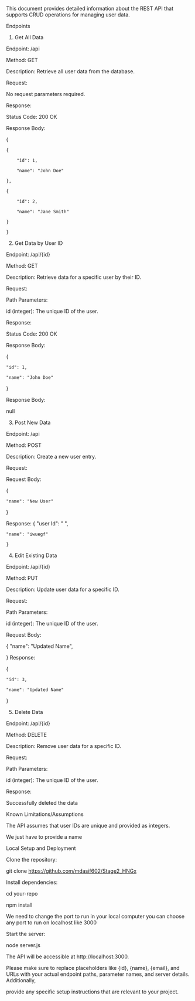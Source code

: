 This document provides detailed information about the REST API that supports CRUD operations for managing user data.

Endpoints

1. Get All Data
   
Endpoint: /api

Method: GET

Description: Retrieve all user data from the database.

Request:

No request parameters required.

Response:

Status Code: 200 OK

Response Body:


{

    {
    
        "id": 1,
        
        "name": "John Doe"
        
    },
    
    {
    
        "id": 2,
        
        "name": "Jane Smith"
        
    }
    
    }

2. Get Data by User ID
   
Endpoint: /api/{id}

Method: GET

Description: Retrieve data for a specific user by their ID.

Request:


Path Parameters:

id (integer): The unique ID of the user.

Response:


Status Code: 200 OK

Response Body:


{

    "id": 1,
    
    "name": "John Doe"
    
}


Response Body:



null


3. Post New Data

Endpoint: /api

Method: POST

Description: Create a new user entry.

Request:


Request Body:


{

    "name": "New User"
    
}

Response:
{
    "user Id": " ",
    
    "name": "iwuegf"
    
    }
    


4. Edit Existing Data
   
Endpoint: /api/{id}

Method: PUT

Description: Update user data for a specific ID.

Request:


Path Parameters:

id (integer): The unique ID of the user.

Request Body:

{
    "name": "Updated Name",
    
}
Response:


{

    "id": 3,
    
    "name": "Updated Name"
    
}


5. Delete Data
   
Endpoint: /api/{id}

Method: DELETE

Description: Remove user data for a specific ID.

Request:


Path Parameters:

id (integer): The unique ID of the user.

Response:

  Successfully deleted the data
  

Known Limitations/Assumptions

The API assumes that user IDs are unique and provided as integers.

We just have to provide a name



Local Setup and Deployment

Clone the repository:


git clone https://github.com/mdasif602/Stage2_HNGx

Install dependencies:

cd your-repo

npm install

We need to change the port to run in your local computer you can choose any port to run on localhost like 3000

Start the server:

node server.js

The API will be accessible at http://localhost:3000.

Please make sure to replace placeholders like {id}, {name}, {email}, and URLs with your actual endpoint paths, parameter names, and server details. Additionally,

provide any specific setup instructions that are relevant to your project.
